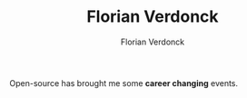 ﻿---
title: Florian Verdonck
preview: Open-source heavily influenced my career.
isDraft: true
author: Florian Verdonck
---

Open-source has brought me some **career changing** events.
